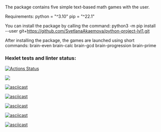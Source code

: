 The package contains five simple text-based math games with the user. 

Requirements:
python = "^3.10"
pip = "^22.1"

You can install the package by calling the command:
python3 -m pip install --user git+https://github.com/SvetlanaAkaemova/python-project-lvl1.git

After installing the package, the games are launched using short commands:
brain-even
brain-calc
brain-gcd
brain-progression
brain-prime

### Hexlet tests and linter status:
[![Actions Status](https://github.com/SvetlanaAkaemova/python-project-lvl1/workflows/hexlet-check/badge.svg)](https://github.com/SvetlanaAkaemova/python-project-lvl1/actions)

<a href="https://codeclimate.com/github/SvetlanaAkaemova/python-project-lvl1/maintainability"><img src="https://api.codeclimate.com/v1/badges/91fe7994408363aa9f3b/maintainability" /></a>

[![asciicast](https://asciinema.org/a/vFeYI4R0sKincBa7opDy0yFbq.svg)](https://asciinema.org/a/vFeYI4R0sKincBa7opDy0yFbq)

[![asciicast](https://asciinema.org/a/NltNlNmGLh5RUtFdhXAa9QtCD.svg)](https://asciinema.org/a/NltNlNmGLh5RUtFdhXAa9QtCD)

[![asciicast](https://asciinema.org/a/6lvVh7X8iGZ3jonw2Muy4RDxd.svg)](https://asciinema.org/a/6lvVh7X8iGZ3jonw2Muy4RDxd)

[![asciicast](https://asciinema.org/a/froYaD7sTIdKu1IVtcHxBdZSg.svg)](https://asciinema.org/a/froYaD7sTIdKu1IVtcHxBdZSg)

[![asciicast](https://asciinema.org/a/k5vvwV7cvfzOV0GcRskZ91voT.svg)](https://asciinema.org/a/k5vvwV7cvfzOV0GcRskZ91voT)
